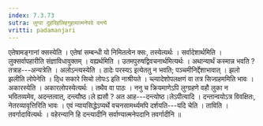 ```yaml
---
index: 7.3.73
sutra: लुग्वा दुहदिहलिहगुहामात्मनेपदे दन्त्ये
vritti: padamanjari
---
```


 एतेषामङ्गानां क्सस्येति । एतेषां सम्बन्धी यो निमितत्वेन क्सः, तस्येत्यर्थः । सर्वादेशार्थमिति । लुक्सर्वापहारीति संज्ञाविधावुक्तम् । वह्यर्थमिति । उतमपुरुषद्विवचनार्थमित्यर्थः । अथान्यार्थं कस्मान्न भवति ? तत्राह---अन्यत्रेति । अलोऽन्त्यस्येति । ठादेः परस्यऽ इत्येततु न भवति; पञ्चमीनिर्द्देशाभावात् । झलो झलीति लोपेनेति । ठ्धि सकारे सिचो लोपःऽ इति नाश्रीयते । च्ल्यादेशोपलक्षणं वा तत्र सिज्ग्रहममिति भावः । अकारस्येति । अकारलोपस्येत्यर्थः । तथैव वा पाठः । ननु च क्रियमाणेऽपि लुग्ग्रहणे वहौ लुका न भवितव्यमेव, अदन्तत्वात्, दन्त्यौष्ठ।ले ह्यसौ ? अत आह---दन्त्योष्ठ।लेऽपीत्यादि । दन्तान्वयोऽत्र विवक्षितः, नेतरव्यावृत्तिरिति भावः । एवं न्यायसिद्धेऽप्यर्थे वचनसामर्थ्यमपि दर्शयति---यदि चेति । ताविति । तवर्गादावित्यर्थः । वहेरन्यानि हि दन्त्यादीनि सर्वाण्यात्मनेपदानि तवर्गादीनि ॥